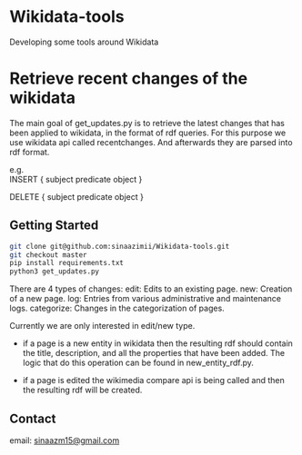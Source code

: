 # Wikidata-tools
Developing some tools around Wikidata

# Retrieve recent changes of the wikidata
The main goal of get_updates.py is to retrieve the latest changes that has been applied to wikidata,
in the format of rdf queries. For this purpose we use wikidata api called recentchanges.
And afterwards they are parsed into rdf format.

e.g.\
INSERT {
    subject predicate object
}

DELETE {
    subject predicate object
}


## Getting Started
```bash
git clone git@github.com:sinaazimii/Wikidata-tools.git
git checkout master
pip install requirements.txt
python3 get_updates.py
```

There are 4 types of changes:
    edit: Edits to an existing page.
    new: Creation of a new page.
    log: Entries from various administrative and maintenance logs.
    categorize: Changes in the categorization of pages.

Currently we are only interested in edit/new type. 

* if a page is a new entity in wikidata then the resulting rdf should contain
the title, description, and all the properties that have been added. 
The logic that do this operation can be found in new_entity_rdf.py.

* if a page is edited the wikimedia compare api is being called and then
the resulting rdf will be created.


## Contact
email: sinaazm15@gmail.com 